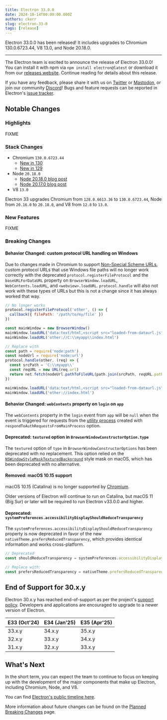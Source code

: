 ```yaml
---
title: Electron 33.0.0
date: 2024-10-14T00:00:00.000Z
authors: ckerr
slug: electron-33-0
tags: [release]
---
```


Electron 33.0.0 has been released! It includes upgrades to Chromium 130.0.6723.44, V8 13.0, and Node 20.18.0.

---

The Electron team is excited to announce the release of Electron 33.0.0! You can install it with npm via `npm install electron@latest` or download it from our [releases website](https://releases.electronjs.org/releases/stable). Continue reading for details about this release.

If you have any feedback, please share it with us on [Twitter](https://twitter.com/electronjs) or [Mastodon](https://social.lfx.dev/@electronjs), or join our community [Discord](https://discord.com/invite/electronjs)! Bugs and feature requests can be reported in Electron's [issue tracker](https://github.com/electron/electron/issues).


## Notable Changes

### Highlights

FIXME

### Stack Changes

- Chromium `130.0.6723.44`
  - [New in 130](https://developer.chrome.com/blog/new-in-chrome-130/)
  - [New in 129](https://developer.chrome.com/blog/new-in-chrome-129/)
- Node `20.18.0`
  - [Node 20.18.0 blog post](https://nodejs.org/en/blog/release/v20.18.0/)
  - [Node 20.17.0 blog post](https://nodejs.org/en/blog/release/v20.17.0/)
- V8 `13.0`

Electron 33 upgrades Chromium from `128.0.6613.36` to `130.0.6723.44`, Node from `20.16.0` to `20.18.0`, and V8 from `12.8` to `13.0`.

### New Features

FIXME

### Breaking Changes

#### Behavior Changed: custom protocol URL handling on Windows

Due to changes made in Chromium to support [Non-Special Scheme URLs](http://bit.ly/url-non-special), custom protocol URLs that use Windows file paths will no longer work correctly with the deprecated `protocol.registerFileProtocol` and the `baseURLForDataURL` property on `BrowserWindow.loadURL`, `WebContents.loadURL`, and `<webview>.loadURL`.  `protocol.handle` will also not work with these types of URLs but this is not a change since it has always worked that way.

```js
// No longer works
protocol.registerFileProtocol('other', () => {
  callback({ filePath: '/path/to/my/file' })
})

const mainWindow = new BrowserWindow()
mainWindow.loadURL('data:text/html,<script src="loaded-from-dataurl.js"></script>', { baseURLForDataURL: 'other://C:\\myapp' })
mainWindow.loadURL('other://C:\\myapp\\index.html')

// Replace with
const path = require('node:path')
const nodeUrl = require('node:url')
protocol.handle(other, (req) => {
  const srcPath = 'C:\\myapp\\'
  const reqURL = new URL(req.url)
  return net.fetch(nodeUrl.pathToFileURL(path.join(srcPath, reqURL.pathname)).toString())
})

mainWindow.loadURL('data:text/html,<script src="loaded-from-dataurl.js"></script>', { baseURLForDataURL: 'other://' })
mainWindow.loadURL('other://index.html')
```

#### Behavior Changed: `webContents` property on `login` on `app`

The `webContents` property in the `login` event from `app` will be `null`
when the event is triggered for requests from the [utility process](api/utility-process.md)
created with `respondToAuthRequestsFromMainProcess` option.

#### Deprecated: `textured` option in `BrowserWindowConstructorOption.type`

The `textured` option of `type` in `BrowserWindowConstructorOptions` has been deprecated with no replacement. This option relied on the [`NSWindowStyleMaskTexturedBackground`](https://developer.apple.com/documentation/appkit/nswindowstylemask/nswindowstylemasktexturedbackground) style mask on macOS, which has been deprecated with no alternative.

#### Removed: macOS 10.15 support

macOS 10.15 (Catalina) is no longer supported by [Chromium](https://chromium-review.googlesource.com/c/chromium/src/+/5734361).

Older versions of Electron will continue to run on Catalina, but macOS 11 (Big Sur)
or later will be required to run Electron v33.0.0 and higher.

#### Deprecated: `systemPreferences.accessibilityDisplayShouldReduceTransparency`

The `systemPreferences.accessibilityDisplayShouldReduceTransparency` property is now deprecated in favor of the new `nativeTheme.prefersReducedTransparency`, which provides identical information and works cross-platform.

```js
// Deprecated
const shouldReduceTransparency = systemPreferences.accessibilityDisplayShouldReduceTransparency

// Replace with:
const prefersReducedTransparency = nativeTheme.prefersReducedTransparency
```

## End of Support for 30.x.y

Electron 30.x.y has reached end-of-support as per the project's [support policy](https://www.electronjs.org/docs/latest/tutorial/electron-timelines#version-support-policy). Developers and applications are encouraged to upgrade to a newer version of Electron.

| E33 (Oct'24) | E34 (Jan'25) | E35 (Apr'25)
| ------------ | ------------ | ------------
| 33.x.y       | 34.x.y       | 35.x.y
| 32.x.y       | 33.x.y       | 34.x.y
| 31.x.y       | 32.x.y       | 33.x.y

## What's Next

In the short term, you can expect the team to continue to focus on keeping up with the development of the major components that make up Electron, including Chromium, Node, and V8.

You can find [Electron's public timeline here](https://www.electronjs.org/docs/latest/tutorial/electron-timelines).

More information about future changes can be found on the [Planned Breaking Changes](https://github.com/electron/electron/blob/main/docs/breaking-changes.md) page.



